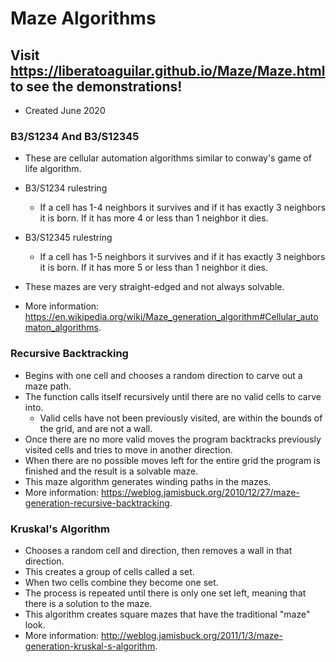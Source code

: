 # Maze Algorithms

## Visit https://liberatoaguilar.github.io/Maze/Maze.html to see the demonstrations!

- Created June 2020

### B3/S1234 And B3/S12345

- These are cellular automation algorithms similar to conway's game of life algorithm.
- B3/S1234 rulestring
  - If a cell has 1-4 neighbors it survives and if it has exactly 3 neighbors it is born. If it has more 4 or less than 1 neighbor it dies.
- B3/S12345 rulestring
  - If a cell has 1-5 neighbors it survives and if it has exactly 3 neighbors it is born. If it has more 5 or less than 1 neighbor it dies.

- These mazes are very straight-edged and not always solvable.
- More information: https://en.wikipedia.org/wiki/Maze_generation_algorithm#Cellular_automaton_algorithms.

### Recursive Backtracking

- Begins with one cell and chooses a random direction to carve out a maze path.
- The function calls itself recursively until there are no valid cells to carve into.
  - Valid cells have not been previously visited, are within the bounds of the grid, and are not a wall.
- Once there are no more valid moves the program backtracks previously visited cells and tries to move in another direction.
- When there are no possible moves left for the entire grid the program is finished and the result is a solvable maze.
- This maze algorithm generates winding paths in the mazes.
- More information: https://weblog.jamisbuck.org/2010/12/27/maze-generation-recursive-backtracking.

### Kruskal's Algorithm

- Chooses a random cell and direction, then removes a wall in that direction.
- This creates a group of cells called a set.
- When two cells combine they become one set.
- The process is repeated until there is only one set left, meaning that there is a solution to the maze.
- This algorithm creates square mazes that have the traditional "maze" look.
- More information: http://weblog.jamisbuck.org/2011/1/3/maze-generation-kruskal-s-algorithm.
